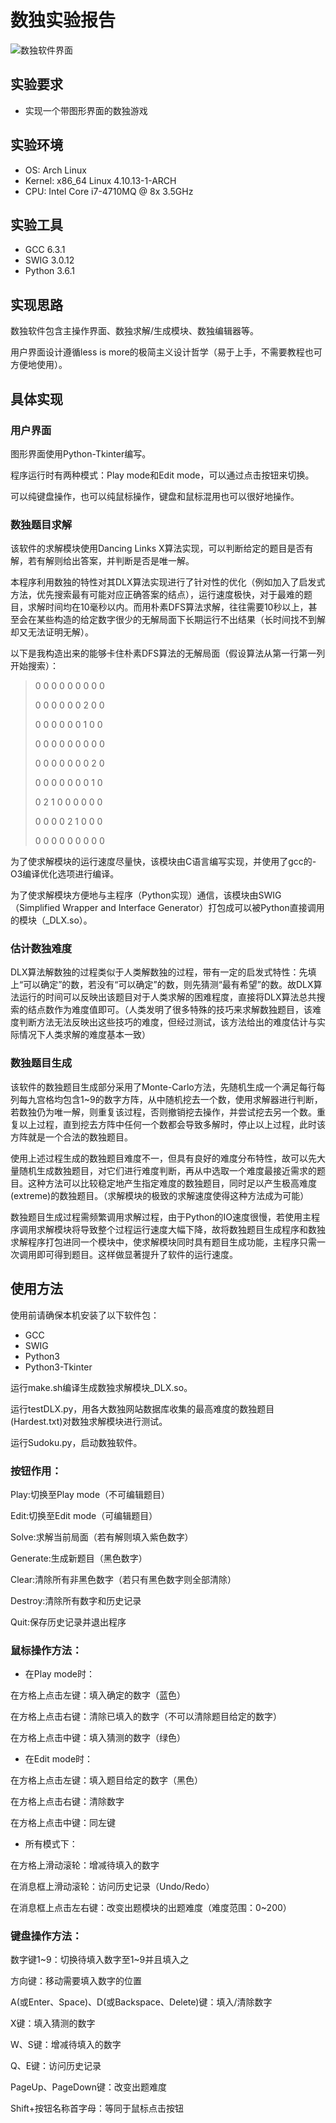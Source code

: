 # 数独实验报告

![数独软件界面](https://raw.githubusercontent.com/mlzeng/Sudoku/master/Screenshot.png "数独软件界面")

## 实验要求
+ 实现一个带图形界面的数独游戏

## 实验环境
+ OS: Arch Linux 
+ Kernel: x86\_64 Linux 4.10.13-1-ARCH
+ CPU: Intel Core i7-4710MQ @ 8x 3.5GHz

## 实验工具
+ GCC 6.3.1 
+ SWIG 3.0.12
+ Python 3.6.1

## 实现思路
数独软件包含主操作界面、数独求解/生成模块、数独编辑器等。

用户界面设计遵循less is more的极简主义设计哲学（易于上手，不需要教程也可方便地使用）。

## 具体实现
### 用户界面
图形界面使用Python-Tkinter编写。

程序运行时有两种模式：Play mode和Edit mode，可以通过点击按钮来切换。

可以纯键盘操作，也可以纯鼠标操作，键盘和鼠标混用也可以很好地操作。

### 数独题目求解
该软件的求解模块使用Dancing Links X算法实现，可以判断给定的题目是否有解，若有解则给出答案，并判断是否是唯一解。

本程序利用数独的特性对其DLX算法实现进行了针对性的优化（例如加入了启发式方法，优先搜索最有可能对应正确答案的结点），运行速度极快，对于最难的题目，求解时间均在10毫秒以内。而用朴素DFS算法求解，往往需要10秒以上，甚至会在某些构造的给定数字很少的无解局面下长期运行不出结果（长时间找不到解却又无法证明无解）。

以下是我构造出来的能够卡住朴素DFS算法的无解局面（假设算法从第一行第一列开始搜索）：
> 0 0 0 0 0 0 0 0 0
>
> 0 0 0 0 0 0 2 0 0
>
> 0 0 0 0 0 0 1 0 0
>
> 0 0 0 0 0 0 0 0 0
>
> 0 0 0 0 0 0 0 2 0
>
> 0 0 0 0 0 0 0 1 0
>
> 0 2 1 0 0 0 0 0 0
>
> 0 0 0 0 2 1 0 0 0
>
> 0 0 0 0 0 0 0 0 0

为了使求解模块的运行速度尽量快，该模块由C语言编写实现，并使用了gcc的-O3编译优化选项进行编译。

为了使求解模块方便地与主程序（Python实现）通信，该模块由SWIG（Simplified Wrapper and Interface Generator）打包成可以被Python直接调用的模块（\_DLX.so）。

### 估计数独难度
DLX算法解数独的过程类似于人类解数独的过程，带有一定的启发式特性：先填上“可以确定”的数，若没有“可以确定”的数，则先猜测“最有希望”的数。故DLX算法运行的时间可以反映出该题目对于人类求解的困难程度，直接将DLX算法总共搜索的结点数作为难度值即可。（人类发明了很多特殊的技巧来求解数独题目，该难度判断方法无法反映出这些技巧的难度，但经过测试，该方法给出的难度估计与实际情况下人类求解的难度基本一致）

### 数独题目生成
该软件的数独题目生成部分采用了Monte-Carlo方法，先随机生成一个满足每行每列每九宫格均包含1~9的数字方阵，从中随机挖去一个数，使用求解器进行判断，若数独仍为唯一解，则重复该过程，否则撤销挖去操作，并尝试挖去另一个数。重复以上过程，直到挖去方阵中任何一个数都会导致多解时，停止以上过程，此时该方阵就是一个合法的数独题目。

使用上述过程生成的数独题目难度不一，但具有良好的难度分布特性，故可以先大量随机生成数独题目，对它们进行难度判断，再从中选取一个难度最接近需求的题目。这种方法可以比较稳定地产生指定难度的数独题目，同时足以产生极高难度(extreme)的数独题目。（求解模块的极致的求解速度使得这种方法成为可能）

数独题目生成过程需频繁调用求解过程，由于Python的IO速度很慢，若使用主程序调用求解模块将导致整个过程运行速度大幅下降，故将数独题目生成程序和数独求解程序打包进同一个模块中，使求解模块同时具有题目生成功能，主程序只需一次调用即可得到题目。这样做显著提升了软件的运行速度。

## 使用方法
使用前请确保本机安装了以下软件包：
+ GCC
+ SWIG
+ Python3
+ Python3-Tkinter

运行make.sh编译生成数独求解模块\_DLX.so。

运行testDLX.py，用各大数独网站数据库收集的最高难度的数独题目(Hardest.txt)对数独求解模块进行测试。

运行Sudoku.py，启动数独软件。

### 按钮作用：
Play:切换至Play mode（不可编辑题目）

Edit:切换至Edit mode（可编辑题目）

Solve:求解当前局面（若有解则填入紫色数字）

Generate:生成新题目（黑色数字）

Clear:清除所有非黑色数字（若只有黑色数字则全部清除）

Destroy:清除所有数字和历史记录

Quit:保存历史记录并退出程序

### 鼠标操作方法：
+ 在Play mode时：

在方格上点击左键：填入确定的数字（蓝色）

在方格上点击右键：清除已填入的数字（不可以清除题目给定的数字）

在方格上点击中键：填入猜测的数字（绿色）

+ 在Edit mode时：

在方格上点击左键：填入题目给定的数字（黑色）

在方格上点击右键：清除数字

在方格上点击中键：同左键

+ 所有模式下：

在方格上滑动滚轮：增减待填入的数字

在消息框上滑动滚轮：访问历史记录（Undo/Redo）

在消息框上点击左右键：改变出题模块的出题难度（难度范围：0\~200）

### 键盘操作方法：
数字键1\~9：切换待填入数字至1\~9并且填入之

方向键：移动需要填入数字的位置

A(或Enter、Space)、D(或Backspace、Delete)键：填入/清除数字

X键：填入猜测的数字

W、S键：增减待填入的数字

Q、E键：访问历史记录

PageUp、PageDown键：改变出题难度

Shift+按钮名称首字母：等同于鼠标点击按钮
